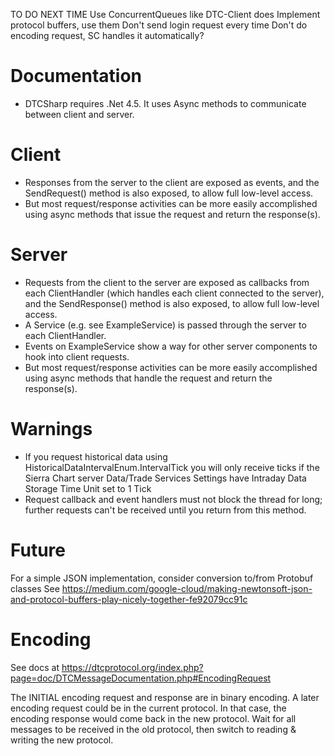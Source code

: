 TO DO NEXT TIME
Use ConcurrentQueues like DTC-Client does
Implement protocol buffers, use them
Don't send login request every time
Don't do encoding request, SC handles it automatically?


Documentation
=============

-   DTCSharp requires .Net 4.5. It uses Async methods to communicate between client and server.

Client
=============
-   Responses from the server to the client are exposed as events, and the SendRequest() method is also exposed, to allow full low-level access.
-   But most request/response activities can be more easily accomplished using async methods that issue the request and return the response(s).

Server
=============
-   Requests from the client to the server are exposed as callbacks from each ClientHandler (which handles each client connected to the server), and the SendResponse() method is also exposed, to allow full low-level access.
-   A Service (e.g. see ExampleService) is passed through the server to each ClientHandler.
-   Events on ExampleService show a way for other server components to hook into client requests.
-   But most request/response activities can be more easily accomplished using async methods that handle the request and return the response(s).

Warnings
=============
-   If you request historical data using HistoricalDataIntervalEnum.IntervalTick you will only receive ticks if the Sierra Chart server Data/Trade Services Settings
        have Intraday Data Storage Time Unit set to 1 Tick
- 	Request callback and event handlers must not block the thread for long; further requests can't be received until you return from this method.

Future
=============
For a simple JSON implementation, consider conversion to/from Protobuf classes
        See https://medium.com/google-cloud/making-newtonsoft-json-and-protocol-buffers-play-nicely-together-fe92079cc91c

Encoding
=============

See docs at https://dtcprotocol.org/index.php?page=doc/DTCMessageDocumentation.php#EncodingRequest

The INITIAL encoding request and response are in binary encoding.
A later encoding request could be in the current protocol. In that case, the encoding response
        would come back in the new protocol. Wait for all messages to be received in the old protocol,
        then switch to reading & writing the new protocol.